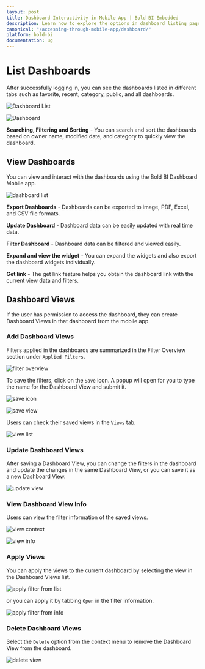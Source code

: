 ```yaml
---
layout: post
title: Dashboard Interactivity in Mobile App | Bold BI Embedded
description: Learn how to explore the options in dashboard listing page, view dashboards and save dashboard views in Bold BI Embedded through mobile app.
canonical: "/accessing-through-mobile-app/dashboard/"
platform: bold-bi
documentation: ug
---
```


# List Dashboards

After successfully logging in, you can see the dashboards listed in different tabs such as favorite, recent, category, public, and all dashboards.

![Dashboard List](/static/assets/accessing-through-mobile-app/images/dashboard-list.png)

![Dashboard](/static/assets/accessing-through-mobile-app/images/dashboard.png)

**Searching, Filtering and Sorting** - You can search and sort the dashboards based on owner name, modified date, and category to quickly view the dashboard.

## View Dashboards

You can view and interact with the dashboards using the Bold BI Dashboard Mobile app.

![dashboard list](/static/assets/accessing-through-mobile-app/images/dashboard-view-menu.png)

**Export Dashboards** - Dashboards can be exported to image, PDF, Excel, and CSV file formats.

**Update Dashboard** - Dashboard data can be easily updated with real time data.

**Filter Dashboard** - Dashboard data can be filtered and viewed easily.

**Expand and view the widget** - You can expand the widgets and also export the dashboard widgets individually.

**Get link** - The get link feature helps you obtain the dashboard link with the current view data and filters.

## Dashboard Views

If the user has permission to access the dashboard, they can create Dashboard Views in that dashboard from the mobile app.

### Add Dashboard Views

Filters applied in the dashboards are summarized in the Filter Overview section under `Applied Filters`.

![filter overview](/static/assets/accessing-through-mobile-app/images/filter-overview.png)

To save the filters, click on the `Save` icon. A popup will open for you to type the name for the Dashboard View and submit it.

![save icon](/static/assets/accessing-through-mobile-app/images/save-icon.png)

![save view](/static/assets/accessing-through-mobile-app/images/save-view.png)

Users can check their saved views in the `Views` tab.

![view list](/static/assets/accessing-through-mobile-app/images/view-list.png)


### Update Dashboard Views

After saving a Dashboard View, you can change the filters in the dashboard and update the changes in the same Dashboard View, or you can save it as a new Dashboard View.

![update view](/static/assets/accessing-through-mobile-app/images/update-view.png)

### View Dashboard View Info

Users can view the filter information of the saved views.

![view context](/static/assets/accessing-through-mobile-app/images/view-context.png)

![view info](/static/assets/accessing-through-mobile-app/images/view-info.png)

### Apply Views

You can apply the views to the current dashboard by selecting the view in the Dashboard Views list.

![apply filter from list](/static/assets/accessing-through-mobile-app/images/apply-filter-list.png)

or you can apply it by tabbing `Open` in the filter information.

![apply filter from info](/static/assets/accessing-through-mobile-app/images/apply-filter-info.png)

### Delete Dashboard Views

Select the `Delete` option from the context menu to remove the Dashboard View from the dashboard.

![delete view](/static/assets/accessing-through-mobile-app/images/delete-view.png)